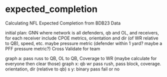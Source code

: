 # expected_completion
Calculating NFL Expected Completion from BDB23 Data

initial plan: 
GNN where network is all defenders, qb and OL, and receivers, for each receiver
include CPOE metrics, orientation and dir (of WR relative to QB), speed, etc. maybe pressure metric (defender within 1 yard? maybe a PFF pressure metric?)
Cross Validate for team

graph a: pass russ to QB, OL to QB, Coverage to WR (maybe calculate for everyone then clear those)
graph x: qb wr pass rush, pass block, coverage. orientation, dir (relative to qb) s
y: binary pass fail or no